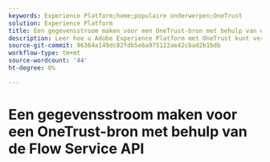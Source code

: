 ```yaml
---
keywords: Experience Platform;home;populaire onderwerpen;OneTrust
solution: Experience Platform
title: Een gegevensstroom maken voor een OneTrust-bron met behulp van de Flow Service API
description: Leer hoe u Adobe Experience Platform met OneTrust kunt verbinden met behulp van de Flow Service API.
source-git-commit: 96364a149dc82fdb5e6a975122ae42cbad2b1bdb
workflow-type: tm+mt
source-wordcount: '44'
ht-degree: 0%

---
```


# Een gegevensstroom maken voor een OneTrust-bron met behulp van de Flow Service API
